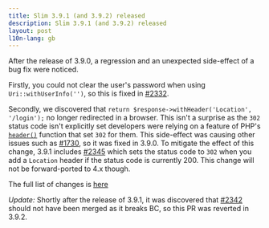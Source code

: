 ```yaml
---
title: Slim 3.9.1 (and 3.9.2) released
description: Slim 3.9.1 (and 3.9.2) released
layout: post
l10n-lang: gb
---
```


After the release of 3.9.0, a regression and an unexpected side-effect of a bug fix were noticed.

Firstly, you could not clear the user's password when using `Uri::withUserInfo('')`, so this is fixed in [#2332](https://github.com/slimphp/Slim/pull/2332).

Secondly, we discovered that `return $response->withHeader('Location', '/login');` no longer redirected in a browser. This isn't a surprise as the `302` status code isn't explicitly set developers were relying on a feature of PHP's [`header()`](http://php.net/manual/en/function.header.php) function that set `302` for them. This side-effect was causing other issues such as [#1730](https://github.com/slimphp/Slim/issues/1730), so it was fixed in 3.9.0.  To mitigate the effect of this change, 3.9.1 includes [#2345](https://github.com/slimphp/Slim/pull/2345) which sets the status code to `302` when you add a `Location` header if the status code is currently 200. This change will not be forward-ported to 4.x though.

The full list of changes is [here](https://github.com/slimphp/Slim/issues?q=milestone%3A3.9.1+is%3Aclosed)

*Update:* Shortly after the release of 3.9.1, it was discovered that [#2342](https://github.com/slimphp/Slim/pull/2342) should not have been merged as it breaks BC, so this PR was reverted in 3.9.2.
